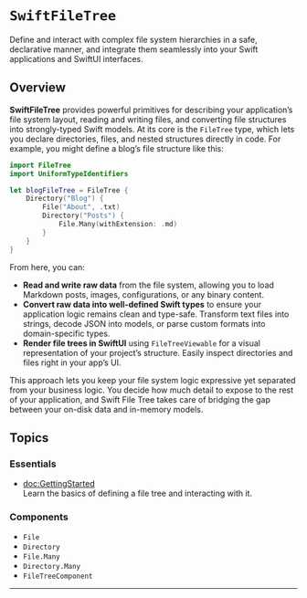 # ``SwiftFileTree``

Define and interact with complex file system hierarchies in a safe, declarative manner, and integrate
them seamlessly into your Swift applications and SwiftUI interfaces.

## Overview

**SwiftFileTree** provides powerful primitives for describing your application’s file system layout, 
reading and writing files, and converting file structures into strongly-typed Swift models. At its 
core is the `FileTree` type, which lets you declare directories, files, and nested structures 
directly in code. For example, you might define a blog’s file structure like this:

```swift
import FileTree
import UniformTypeIdentifiers

let blogFileTree = FileTree {
    Directory("Blog") {
        File("About", .txt)
        Directory("Posts") {
            File.Many(withExtension: .md)
        }
    }
}
```

From here, you can:

- **Read and write raw data** from the file system, allowing you to load Markdown posts, 
  images, configurations, or any binary content.
- **Convert raw data into well-defined Swift types** to ensure your application logic remains 
  clean and type-safe. Transform text files into strings, decode JSON into models, or parse 
  custom formats into domain-specific types.
- **Render file trees in SwiftUI** using `FileTreeViewable` for a visual representation of your 
  project’s structure. Easily inspect directories and files right in your app’s UI.

This approach lets you keep your file system logic expressive yet separated from your 
business logic. You decide how much detail to expose to the rest of your application, and 
Swift File Tree takes care of bridging the gap between your on-disk data and in-memory models.

## Topics

### Essentials

- <doc:GettingStarted>  
  Learn the basics of defining a file tree and interacting with it.
  
### Components

- `File`  
- `Directory`  
- `File.Many`
- `Directory.Many`
- `FileTreeComponent`
---
```
